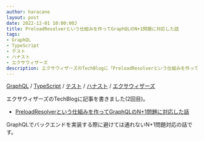 ```yaml
---
author: haracane
layout: post
date: 2022-12-01 10:00:00J
title: PreloadResolverという仕組みを作ってGraphQLのN+1問題に対応した話
tags:
- GraphQL
- TypeScript
- テスト
- ハナスト
- エクサウィザーズ
description: エクサウィザーズのTechBlogに「PreloadResolverという仕組みを作ってGraphQLのN+1問題に対応した話」というタイトルで記事を書きました。
---
```

<!-- tag_links -->
[GraphQL](/tags/graphql/) / [TypeScript](/tags/typescript/) / [テスト](/tags/test/) / [ハナスト](/tags/hanasuto/) / [エクサウィザーズ](/tags/exawizards/)

<!-- content -->
エクサウィザーズのTechBlogに記事を書きました(2回目)。

- <a href="https://techblog.exawizards.com/entry/2022/12/01/154745" target="_blank">PreloadResolverという仕組みを作ってGraphQLのN+1問題に対応した話</a>

GraphQLでバックエンドを実装する際に避けては通れないN+1問題対応の話です。

